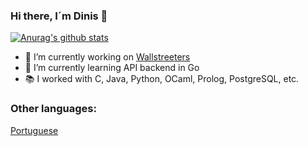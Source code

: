 ### Hi there, I´m Dinis 👋
[![Anurag's github stats](https://github-readme-stats.vercel.app/api?username=Dinizoides&show_icons=true&theme=darcula)](https://github.com/anuraghazra/github-readme-stats)  
<!--[![Top Langs](https://github-readme-stats.vercel.app/api/top-langs/?username=Dinizoides&layout=compact)](https://github.com/anuraghazra/github-readme-stats)-->

- 🔭 I’m currently working on [Wallstreeters](https://wallstreeters.pt)
- 🌱 I’m currently learning API backend in Go
-  :books: I worked with C, Java, Python, OCaml, Prolog, PostgreSQL, etc.

### Other languages:
[Portuguese](https://github.com/Dinizoides/Dinizoides/blob/main/README.pt.md)
